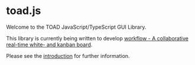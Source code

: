 # toad.js
Welcome to the TOAD JavaScript/TypeScript GUI Library.

This library is currently being written to develop <a href="https://github.com/markandre13/workflow">workflow - A collaborative real-time white- and kanban board</a>.

Please see the <a href="introduction.html">introduction</a> for further
information.
